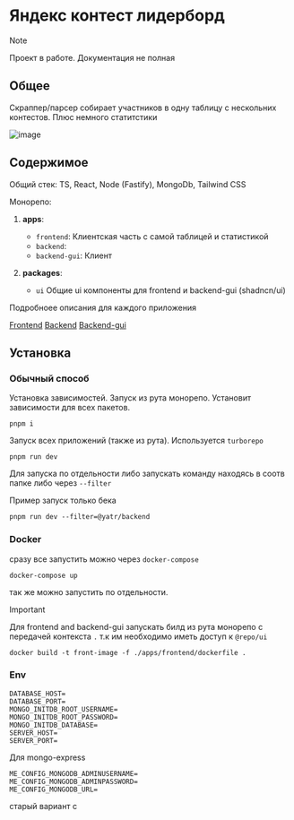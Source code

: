 # Яндекс контест лидерборд
> [!Note]
> Проект в работе. Документация не полная 


## Общее

Скраппер/парсер собирает участников в одну таблицу с нескольних контестов. Плюс немного статитстики

![image](https://github.com/user-attachments/assets/2e6e732d-0f61-4b60-a177-0b7c20ae4b25)


## Содержимое

Общий стек: TS, React, Node (Fastify), MongoDb, Tailwind CSS

Монорепо:
1. **apps**:

   - `frontend`: Клиентская часть с самой таблицей и статистикой
   - `backend`:
   - `backend-gui`: Клиент

2. **packages**:
   - `ui` Общие ui компоненты для frontend и backend-gui (shadncn/ui)


Подробноее описания для каждого приложения

[Frontend](./apps/frontend/)
[Backend](./apps/backend/)
[Backend-gui](./apps/backend-gui/)


## Установка

### Обычный способ

Установка зависимостей. Запуск из рута монорепо. Установит зависимости для всех пакетов.

```
pnpm i
```

Запуск всех приложений (также из рута). Используется `turborepo`

```
pnpm run dev
```

Для запуска по отдельности либо запускать команду находясь в соотв папке либо через `--filter`

Пример запуск только бека

```
pnpm run dev --filter=@yatr/backend
```

### Docker

сразу все запустить можно через `docker-compose`

```
docker-compose up
```

так же можно запустить по отдельности.

> [!IMPORTANT]  
> Для frontend and backend-gui запускать билд из рута монорепо с передачей контекста `.` т.к им необходимо иметь доступ к `@repo/ui`

```
docker build -t front-image -f ./apps/frontend/dockerfile .
```

### Env

```
DATABASE_HOST=
DATABASE_PORT=
MONGO_INITDB_ROOT_USERNAME=
MONGO_INITDB_ROOT_PASSWORD=
MONGO_INITDB_DATABASE=
SERVER_HOST=
SERVER_PORT=
```

Для mongo-express

```
ME_CONFIG_MONGODB_ADMINUSERNAME=
ME_CONFIG_MONGODB_ADMINPASSWORD=
ME_CONFIG_MONGODB_URL=
```


старый вариант с 
